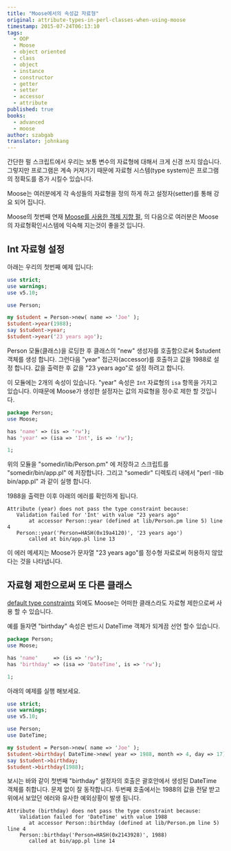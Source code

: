```yaml
---
title: "Moose에서의 속성값 자료형"
original: attribute-types-in-perl-classes-when-using-moose
timestamp: 2015-07-24T06:13:10
tags:
  - OOP
  - Moose
  - object oriented
  - class
  - object
  - instance
  - constructor
  - getter
  - setter
  - accessor
  - attribute
published: true
books:
  - advanced
  - moose
author: szabgab
translator: johnkang
---
```



간단한 펄 스크립트에서 우리는 보통 변수의 자료형에 대해서 크게 신경 쓰지 않습니다.
그렇지만 프로그램은 계속 커져가기 때문에 자료형 시스템(type system)은 프로그램의
정확도를 증가 시킬수 있습니다.

Moose는 여러분에게 각 속성들의 자료형을 정의 하게 하고 설정자(setter)를 통해 강요 되어 집니다.


Moose의 첫번째 연재
[Moose를 사용한 객체 지향 펄](/object-oriented-perl-using-moose),
의 다음으로 여러분은 Moose의 자료형확인시스템에 익숙해 지는것이 좋을것 입니다.

## Int 자료형 설정

아래는 우리의 첫번째 예제 입니다:

```perl
use strict;
use warnings;
use v5.10;

use Person;

my $student = Person->new( name => 'Joe' );
$student->year(1988);
say $student->year;
$student->year('23 years ago');
```

Person 모듈(클래스)을 로딩한 후 클래스의 "new" 생성자를 호출함으로써 $student 객체를
생성 합니다.
그런다음 "year" 접근자(accessor)를 호출하고 값을 1988로 설정 합니다. 값을 출력한 후
값을 "23 years ago"로 설정 하려고 합니다.

이 모듈에는 2개의 속성이 있습니다. "year" 속성은 `Int` 자료형의 `isa` 항목을
가지고 있습니다. 이때문에 Moose가 생성한 설정자는 값의 자료형을 정수로 제한 할 것입니다.

```perl
package Person;
use Moose;

has 'name' => (is => 'rw');
has 'year' => (isa => 'Int', is => 'rw');

1;
```

위의 모듈을 "somedir/lib/Person.pm" 에 저장하고 스크립트를 "somedir/bin/app.pl" 에 저장합니다.
그리고 "somedir" 디렉토리 내에서 "perl -Ilib bin/app.pl" 과 같이 실행 합니다.

1988을 출력한 이후 아래의 에러를 확인하게 됩니다.

```
Attribute (year) does not pass the type constraint because:
   Validation failed for 'Int' with value "23 years ago"
       at accessor Person::year (defined at lib/Person.pm line 5) line 4
   Person::year('Person=HASH(0x19a4120)', '23 years ago')
       called at bin/app.pl line 13
```

이 에러 메세지는 Moose가 문자열 "23 years ago"를 정수형 자료로써 허용하지 않았다는 것을 나타냅니다.

## 자료형 제한으로써 또 다른 클래스

[default type constraints](https://metacpan.org/pod/Moose::Util::TypeConstraints#Default-Type-Constraints) 외에도
Moose는 어떠한 클래스라도 자료형 제한으로써 사용 할 수 있습니다.

예를 들자면 "birthday" 속성은 반드시 DateTime 객체가 되게끔 선언 할수 있습니다.

```perl
package Person;
use Moose;

has 'name'     => (is => 'rw');
has 'birthday' => (isa => 'DateTime', is => 'rw');

1;
```

아래의 예제를 실행 해보세요.

```perl
use strict;
use warnings;
use v5.10;

use Person;
use DateTime;

my $student = Person->new( name => 'Joe' );
$student->birthday( DateTime->new( year => 1988, month => 4, day => 17) );
say $student->birthday;
$student->birthday(1988);
```

보시는 바와 같이 첫번째 "birthday" 설정자의 호출은 괄호안에서 생성된 DateTime 객체를
취합니다. 문제 없이 잘 동작합니다. 두번째 호출에서는 1988의 값을 전달 받고 위에서 보았던
에러와 유사한 예외상황이 발생 됩니다.

```
Attribute (birthday) does not pass the type constraint because:
    Validation failed for 'DateTime' with value 1988
       at accessor Person::birthday (defined at lib/Person.pm line 5) line 4
    Person::birthday('Person=HASH(0x2143928)', 1988)
       called at bin/app.pl line 14
```

